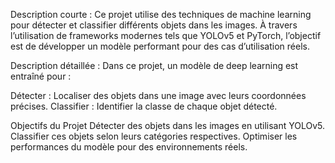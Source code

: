 Description courte :
Ce projet utilise des techniques de machine learning pour détecter et classifier différents objets dans les images. À travers l’utilisation de frameworks modernes tels que YOLOv5 et PyTorch, l’objectif est de développer un modèle performant pour des cas d’utilisation réels.

Description détaillée :
Dans ce projet, un modèle de deep learning est entraîné pour : 

Détecter : Localiser des objets dans une image avec leurs coordonnées précises. 
Classifier : Identifier la classe de chaque objet détecté.

Objectifs du Projet
Détecter des objets dans les images en utilisant YOLOv5.
Classifier ces objets selon leurs catégories respectives.
Optimiser les performances du modèle pour des environnements réels.
